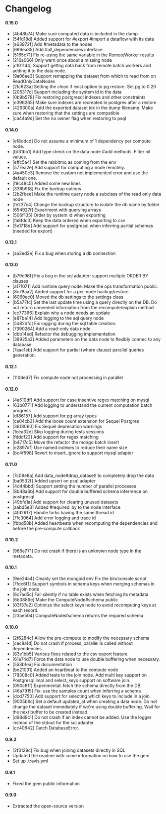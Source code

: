# Changelog

#### 0.15.0

- [4b48b74] Make sure computed data is included in the dump
- [54fd18d] Added support for #export #import a dataflow with its data
- [a63972f] Add #metadata to the nodes
- [696ea35] Add #all_dependencies interface
- [5165c71] Fix re-using the same variable in the RemoteWorker results
- [216a066] Only warn once about a missing node
- [c101144] Support gettng data back from remote batch workers and adding it to the data node.
- [9a06ee3] Support remapping the dataset from which to read from on ReadOnlyDataNodes
- [2fc623a] Setting the clean if exist option to pg restore. Set pg to 0.20
- [205317c] Support including the system id in the data
- [0b9b578] Fix restoring postgresql indexes and other constraints
- [e396265] Make sure indexes are recreated in postgres after a restore
- [426300a] Add the exported dataset idx in the dump filename. Make sure when restoring that the settings are compatible
- [ca44a9d] Set the no owner flag when restoring to psql

#### 0.14.0
- [ef8ddcd] Do not assume a minimum of 1 dependency per compute node.
- [b131bb1] Add type check on the data node #add methods. Filter nil values.
- [effc5a4] Set the rabbitmq as coming from the env
- [577ea2e] Add support for computing a node remotely.
- [4a450c3] Remove the custom not implemented error and use the default one.
- [f9c48c5] Added some new lines
- [336b9f8] Fix the backup options
- [2b2fbee] Make the runtime query node a subclass of the read only data node
- [fe237c4] Change the backup structure to isolate the db name by folder
- [654927f] Experiment with querying arrays
- [506f105] Order by system id when exporting
- [fa8fdc3] Keep the data ordered when exporting to csv
- [5e1718d] Add support for postgresql when inferring partial schemas (needed for export)

#### 0.13.1
- [aa3ed2e] Fix a bug when storing a db connection

#### 0.13.0
- [b79c96f] Fix a bug in the sql adapter: support multiple ORDER BY clauses
- [a17f071] Add runtime query node. Make the ops transformation public.
- [8c78aa2] Added support for a per-node backup/restore
- [6069ec0] Moved the db settings to the settings class
- [b5a77fc] Set the last update time using a query directly on the DB. Do not return unneeded information from the recompute/explain method
- [cc77366] Explain why a node needs an update
- [e87ba14] Add logging to the sql query node
- [5d82dfc] Fix logging during the sql table creation.
- [7390264] Add a read-only data node
- [dbb14ed] Refactor the debugging implementation
- [38925a3] Added parameters on the data node to flexibly connec to any database
- [7aac1eb] Add support for partial (where clause) parallel queries generation.

#### 0.12.1
- [110ded7] Fix compute node not processing in parallel

#### 0.12.0
- [4a510df] Add support for case insentive regex matching on mysql
- [63b0771] Add logging to understand the current computation batch progress
- [df86157] Add support for pg array types
- [ce04cb3] Add the loose count extension for Sequel Postgres
- [3618060] Fix Sequel deprecation warnings
- [1cea32e] Skip logging during tests sessions
- [fdddf23] Add support for regex matching
- [b4717c5] Move the refactor the mongo batch insert
- [e2897df] Use named indexes to reduce their name size
- [bc4f598] Revert to insert_ignore to support mysql adapter

#### 0.11.0
- [7c09e8a] Add data_node#drop_dataset! to completely drop the data
- [ba0532f] Added upsert on psql adapter
- [4d44bbd] Support setting the number of parallel processes
- [8b48a6b] Add support for double buffered schema inferrence on postgresql
- [49bfe1a] Add support for clearing unused datasets
- [aabd5e3] Added #required_by to the node interface
- [4fd2617] Handle forks having the same thread id
- [7fc3064] Add error logging and trace id
- [fbbd58b] Added heartbeats when recomputing the dependencies and before the pre-compute callback

#### 0.10.2
- [966e771] Do not crash if there is an unknown node type in the metadata.

#### 0.10.1
- [9ee24a4] Cleanly set the mongoid env Fix the bin/console script
- [7fdc6f1] Support symbols in schema keys when merging schemas in the join node
- [6c7ad5c] Fail silently if no table exists when fetching its metadata
- [6b0886e] Make the ComputeNode#schema public
- [03f37e2] Optimize the select keys node to avoid recomputing keys at each record.
- [23ae504] ComputeNode#schema returns the required schema

#### 0.10.0
- [2f6284c] Allow the pre-compute to modify the necessary schema
- [cec8a1d] Do not crash if process_parallel is called without dependencies.
- [83e1bb5] Various fixes related to the csv export feature
- [61e74d7] Force the data node to use double buffering when necessary.
- [553b1ea] Fix documentation
- [be21031] Added an heartbeat to the compute node
- [78308c0] Added tests to the join node. Add multi key support on Postgresql impl and select_keys support on software join.
- [090c81f] Experimental: fetch the schema directly from the DB.
- [46a7915] Fix: use the samples count when inferring a schema
- [dcd7750] Add support for selecting which keys to include in a join.
- [9005b6c] Set a default updated_at when creating a data node. Do not change the dataset immediately if we're using double buffering. Wait for the next buffer to be created instead.
- [d98d9c1] Do not crash if an index cannot be added. Use the logger instead of the stdout for the sql adapter.
- [cc40642] Catch DatabaseError.

#### 0.9.2
- [2f3129c] Fix bug when joining datasets directly in SQL
- Updated the readme with some information on how to use the gem
- Set up .travis.yml

#### 0.9.1
- Fixed the gem public information

#### 0.9.0
- Extracted the open-source version

